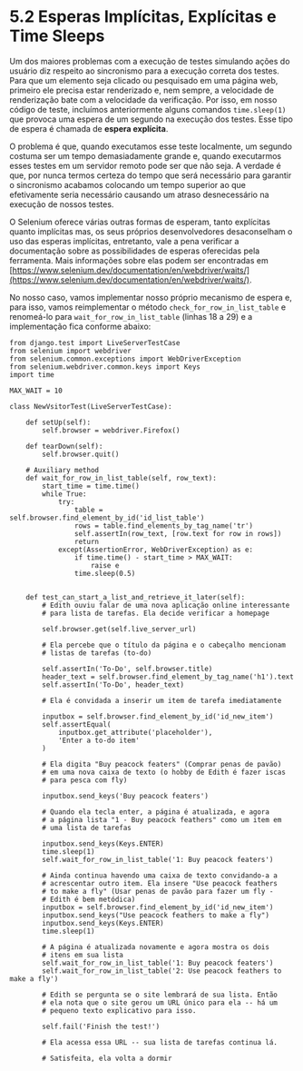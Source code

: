 # 5.2 Esperas Implícitas, Explícitas e Time Sleeps

Um dos maiores problemas com a execução de testes simulando ações do usuário diz respeito ao sincronismo para a execução correta dos testes. Para que um elemento seja clicado ou pesquisado em uma página web, primeiro ele precisa estar renderizado e, nem sempre, a velocidade de renderização bate com a velocidade da verificação. Por isso, em nosso código de teste, incluímos anteriormente alguns comandos `time.sleep(1)` que provoca uma espera de um segundo na execução dos testes. Esse tipo de espera é chamada de **espera explícita**.

O problema é que, quando executamos esse teste localmente, um segundo costuma ser um tempo demasiadamente grande e, quando executarmos esses testes em um servidor remoto pode ser que não seja. A verdade é que, por nunca termos certeza do tempo que será necessário para garantir o sincronismo acabamos colocando um tempo superior ao que efetivamente seria necessário causando um atraso desnecessário na execução de nossos testes.

O Selenium oferece várias outras formas de esperam, tanto explícitas quanto implícitas mas, os seus próprios desenvolvedores desaconselham o uso das esperas implícitas, entretanto, vale a pena verificar a documentação sobre as possibilidades de esperas oferecidas pela ferramenta. Mais informações sobre elas podem ser encontradas em [https://www.selenium.dev/documentation/en/webdriver/waits/](https://www.selenium.dev/documentation/en/webdriver/waits/).

No nosso caso, vamos implementar nosso próprio mecanismo de espera e, para isso, vamos reimplementar o método `check_for_row_in_list_table` e renomeá-lo para `wait_for_row_in_list_table` \(linhas 18 a 29\) e a implementação fica conforme abaixo:

```text
from django.test import LiveServerTestCase
from selenium import webdriver
from selenium.common.exceptions import WebDriverException
from selenium.webdriver.common.keys import Keys
import time

MAX_WAIT = 10

class NewVsitorTest(LiveServerTestCase):

	def setUp(self):
		self.browser = webdriver.Firefox()

	def tearDown(self):
		self.browser.quit()

	# Auxiliary method 
	def wait_for_row_in_list_table(self, row_text):
		start_time = time.time()
		while True:
			try:
				table = self.browser.find_element_by_id('id_list_table')
				rows = table.find_elements_by_tag_name('tr')
				self.assertIn(row_text, [row.text for row in rows])
				return
			except(AssertionError, WebDriverException) as e:
				if time.time() - start_time > MAX_WAIT:
					raise e
				time.sleep(0.5)


	def test_can_start_a_list_and_retrieve_it_later(self):
		# Edith ouviu falar de uma nova aplicação online interessante
		# para lista de tarefas. Ela decide verificar a homepage

		self.browser.get(self.live_server_url)

		# Ela percebe que o título da página e o cabeçalho mencionam
		# listas de tarefas (to-do)

		self.assertIn('To-Do', self.browser.title)
		header_text = self.browser.find_element_by_tag_name('h1').text
		self.assertIn('To-Do', header_text)
		
		# Ela é convidada a inserir um item de tarefa imediatamente

		inputbox = self.browser.find_element_by_id('id_new_item')
		self.assertEqual(
			inputbox.get_attribute('placeholder'),
			'Enter a to-do item'
		)

		# Ela digita "Buy peacock featers" (Comprar penas de pavão)
		# em uma nova caixa de texto (o hobby de Edith é fazer iscas
		# para pesca com fly)

		inputbox.send_keys('Buy peacock featers')

		# Quando ela tecla enter, a página é atualizada, e agora
		# a página lista "1 - Buy peacock feathers" como um item em 
		# uma lista de tarefas

		inputbox.send_keys(Keys.ENTER)
		time.sleep(1)
		self.wait_for_row_in_list_table('1: Buy peacock featers')

		# Ainda continua havendo uma caixa de texto convidando-a a 
		# acrescentar outro item. Ela insere "Use peacock feathers 
		# to make a fly" (Usar penas de pavão para fazer um fly - 
		# Edith é bem metódica)
		inputbox = self.browser.find_element_by_id('id_new_item')
		inputbox.send_keys("Use peacock feathers to make a fly")
		inputbox.send_keys(Keys.ENTER)
		time.sleep(1)

		# A página é atualizada novamente e agora mostra os dois
		# itens em sua lista
		self.wait_for_row_in_list_table('1: Buy peacock featers')
		self.wait_for_row_in_list_table('2: Use peacock feathers to make a fly')

		# Edith se pergunta se o site lembrará de sua lista. Então
		# ela nota que o site gerou um URL único para ela -- há um 
		# pequeno texto explicativo para isso.

		self.fail('Finish the test!')

		# Ela acessa essa URL -- sua lista de tarefas continua lá.

		# Satisfeita, ela volta a dormir
```





